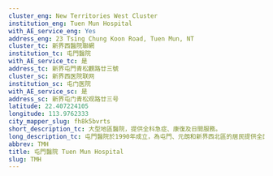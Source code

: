 ```yaml
---
cluster_eng: New Territories West Cluster
institution_eng: Tuen Mun Hospital
with_AE_service_eng: Yes
address_eng: 23 Tsing Chung Koon Road, Tuen Mun, NT
cluster_tc: 新界西醫院聯網
institution_tc: 屯門醫院
with_AE_service_tc: 是
address_tc: 新界屯門青松觀路廿三號
cluster_sc: 新界西医院联网
institution_sc: 屯门医院
with_AE_service_sc: 是
address_sc: 新界屯门青松观路廿三号
latitude: 22.407224105
longitude: 113.9762333
city_mapper_slug: fh8k5bvrts
short_description_tc: 大型地區醫院，提供全科急症、康復及日間服務。
long_description_tc: 屯門醫院於1990年成立，為屯門、元朗和新界西北區的居民提供全面的急症和日間醫療服務。醫院積極推展社區護理的工作，建立多個服務中心，並組成專科外展隊，到病人家中和院舍進行探訪和提供醫療服務。
abbrev: TMH
title: 屯門醫院 Tuen Mun Hospital
slug: TMH
---
```

